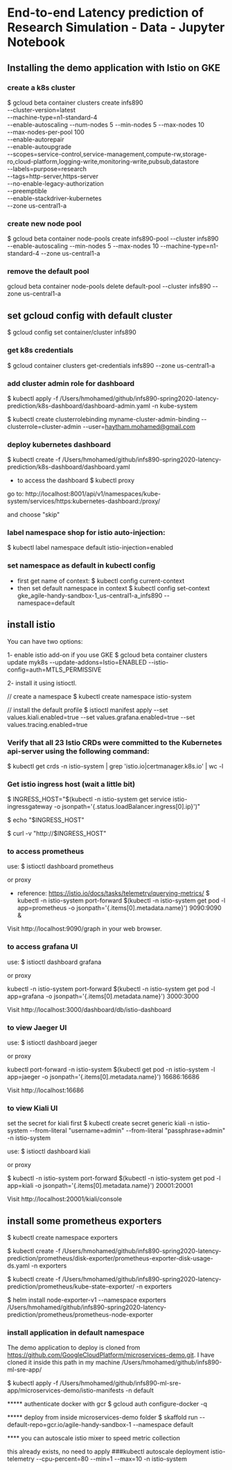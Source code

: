
# End-to-end Latency prediction of  Research Simulation - Data - Jupyter Notebook

## Installing the demo application with Istio on GKE

### create a k8s cluster

$ gcloud beta container clusters create infs890 \
  --cluster-version=latest \
  --machine-type=n1-standard-4 \
  --enable-autoscaling --num-nodes 5 --min-nodes 5 --max-nodes 10 \
  --max-nodes-per-pool 100 \
  --enable-autorepair \
  --enable-autoupgrade \
  --scopes=service-control,service-management,compute-rw,storage-ro,cloud-platform,logging-write,monitoring-write,pubsub,datastore \
  --labels=purpose=research \
  --tags=http-server,https-server \
  --no-enable-legacy-authorization \
  --preemptible \
  --enable-stackdriver-kubernetes \
  --zone us-central1-a

### create new node pool
$ gcloud beta container node-pools create infs890-pool --cluster infs890 \
    --enable-autoscaling --min-nodes 5 --max-nodes 10 --machine-type=n1-standard-4 --zone us-central1-a   

### remove the default pool
gcloud beta container node-pools delete default-pool --cluster infs890 --zone us-central1-a  

## set gcloud config with default cluster
$ gcloud config set container/cluster infs890

### get k8s credentials
$ gcloud container clusters get-credentials infs890 --zone us-central1-a

### add cluster admin role for dashboard
$ kubectl apply -f /Users/hmohamed/github/infs890-spring2020-latency-prediction/k8s-dashboard/dashboard-admin.yaml -n kube-system

$ kubectl create clusterrolebinding myname-cluster-admin-binding --clusterrole=cluster-admin --user=haytham.mohamed@gmail.com 

### deploy kubernetes dashboard
$ kubectl create -f /Users/hmohamed/github/infs890-spring2020-latency-prediction/k8s-dashboard/dashboard.yaml

- to access the dashboard
$ kubectl proxy

go to:
http://localhost:8001/api/v1/namespaces/kube-system/services/https:kubernetes-dashboard:/proxy/

and choose "skip"

### label namespace shop for istio auto-injection:
$ kubectl label namespace default istio-injection=enabled

### set namespace as default in kubectl config
- first get name of context:
$ kubectl config current-context
- then set default namespace in context
$ kubectl config set-context gke_agile-handy-sandbox-1_us-central1-a_infs890 --namespace=default

## install istio 

You can have two options:

1- enable istio add-on if you use GKE
$ gcloud beta container clusters update myk8s --update-addons=Istio=ENABLED --istio-config=auth=MTLS_PERMISSIVE

2- install it using istioctl.

// create a namespace
$ kubectl create namespace istio-system

// install the default profile
$ istioctl manifest apply --set values.kiali.enabled=true --set values.grafana.enabled=true --set values.tracing.enabled=true

### Verify that all 23 Istio CRDs were committed to the Kubernetes api-server using the following command:

$ kubectl get crds -n istio-system | grep 'istio.io\|certmanager.k8s.io' | wc -l

### Get istio ingress host (wait a little bit)
$ INGRESS_HOST="$(kubectl -n istio-system get service istio-ingressgateway -o jsonpath='{.status.loadBalancer.ingress[0].ip}')"

$ echo "$INGRESS_HOST"

$ curl -v "http://$INGRESS_HOST"

### to access prometheus

use:  $ istioctl dashboard prometheus

or proxy
- reference: https://istio.io/docs/tasks/telemetry/querying-metrics/
$ kubectl -n istio-system port-forward $(kubectl -n istio-system get pod -l app=prometheus -o jsonpath='{.items[0].metadata.name}') 9090:9090 &

Visit http://localhost:9090/graph in your web browser.

### to access grafana UI

use:  $ istioctl dashboard grafana

or proxy

kubectl -n istio-system port-forward $(kubectl -n istio-system get pod -l app=grafana -o jsonpath='{.items[0].metadata.name}') 3000:3000

Visit  http://localhost:3000/dashboard/db/istio-dashboard

### to view Jaeger UI

use:  $ istioctl dashboard jaeger

or proxy

kubectl port-forward -n istio-system $(kubectl get pod -n istio-system -l app=jaeger -o jsonpath='{.items[0].metadata.name}') 16686:16686

Visit http://localhost:16686

### to view Kiali UI

set the secret for kiali first
$ kubectl create secret generic kiali -n istio-system --from-literal "username=admin" --from-literal "passphrase=admin" -n istio-system

use:  $ istioctl dashboard kiali

or proxy

$ kubectl -n istio-system port-forward $(kubectl -n istio-system get pod -l app=kiali -o jsonpath='{.items[0].metadata.name}') 20001:20001

Visit  http://localhost:20001/kiali/console

## install some prometheus exporters
$ kubectl create namespace exporters

$ kubectl create -f /Users/hmohamed/github/infs890-spring2020-latency-prediction/prometheus/disk-exporter/prometheus-exporter-disk-usage-ds.yaml -n exporters

$ kubectl create -f /Users/hmohamed/github/infs890-spring2020-latency-prediction/prometheus/kube-state-exporter/ -n exporters

$ helm install node-exporter-v1 --namespace exporters /Users/hmohamed/github/infs890-spring2020-latency-prediction/prometheus/prometheus-node-exporter

### install application in default namespace
The demo application to deploy is cloned from https://github.com/GoogleCloudPlatform/microservices-demo.git. I have cloned it inside this path in my machine /Users/hmohamed/github/infs890-ml-sre-app/

$ kubectl apply -f /Users/hmohamed/github/infs890-ml-sre-app/microservices-demo/istio-manifests -n default

***** authenticate docker with gcr
$ gcloud auth configure-docker -q

***** deploy from inside microservices-demo folder
$ skaffold run --default-repo=gcr.io/agile-handy-sandbox-1 --namespace default

**** you can autoscale istio mixer to speed metric collection

this already exists, no need to apply
###kubectl autoscale deployment istio-telemetry --cpu-percent=80 --min=1 --max=10 -n istio-system
